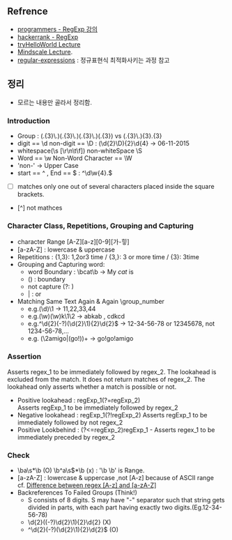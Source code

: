 ## Refrence
- [programmers - RegExp 강의](https://programmers.co.kr/learn/courses/11)
- [hackerrank - RegExp](https://www.hackerrank.com/domains/regex)
- [tryHelloWorld Lecture](https://goo.gl/r4xz6m)  
- [Mindscale Lecture](http://mindscale.kr/course/regex). 
- [regular-expressions](https://www.regular-expressions.info) : 정규표현식 최적화사키는 과정 참고

## 정리
- 모르는 내용만 골라서 정리함.
### Introduction 
- Group : (.{3}\\.)(.{3}\\.)(.{3}\\.)(.{3}) vs (.{3}\\.){3}.{3}
- digit == \d non-digit == \D : (\\d{2}\\D){2}\\d{4} -> 06-11-2015
- whitespace(\s [\r\n\t\f]) non-whiteSpace \S
- Word == \w Non-Word Character == \W
- 'non-' -> Upper Case
- start == ^ , End == $ :  ^\\d\\w{4}.$
- [ ] matches only one out of several characters placed inside the square brackets.
- [^] not mathces <br/>

### Character Class, Repetitions, Grouping and Capturing 
- character Range [A-Z][a-z][0-9][가-힣] 
- [a-zA-Z] : lowercase & uppercase 
- Repetitions :  {1,3}: 1,2or3 time / {3,}: 3 or more time / {3}: 3time
- Grouping and Capturing word:
    + word Boundary : \bcat\b -> My *cat* is 
    +  () : boundary
    +  not capture (?: ) 
    +  | : or
- Matching Same Text Again & Again \group_number 
    - e.g.(\d)\1 -> 11,22,33,44 
    - e.g.(\w)(\w)k\1\2 -> abkab , cdkcd
    - e.g.^\\d{2}(-?)(\\d{2}\\1){2}\\d{2}$ -> 12-34-56-78 or 12345678, not 1234-56-78,...
    - e.g. (\2amigo|(go!))+ -> go!go!amigo

### Assertion
Asserts regex_1 to be immediately followed by regex_2. The lookahead is excluded from the match. It does not return matches of regex_2. The lookahead only asserts whether a match is possible or not. 
- Positive lookahead : regExp_1(?=regExp_2)  
                      Asserts regExp_1 to be immediately followed by regex_2
- Negative lookahead : regExp_1(?!regExp_2)
                      Asserts regExp_1 to be immediately followed by not regex_2
- Positive Lookbehind : (?<=regExp_2)regExp_1
                        - Asserts regex_1 to be immediately preceded by regex_2

### Check
- \ba\s*\b (O)  \b^a\s$*\b (x) : '\b \b' is Range.
- [a-zA-Z] : lowercase & uppercase ,not [A-z] because of ASCII range <br/>
cf. [Difference between regex [A-z] and [a-zA-Z]
](http://stackoverflow.com/questions/4923380/difference-between-regex-a-z-and-a-za-z)
- Backreferences To Failed Groups (Think!)
    +  S consists of 8 digits. S may have "-" separator such that string  gets divided in  parts, with each part having exactly two digits.(Eg.12-34-56-78)
    +   \\d{2}((-?)\\d{2}\\1){2}\\d{2} (X)
    +   ^\\d{2}(-?)(\\d{2}\\1){2}\\d{2}$ (O)